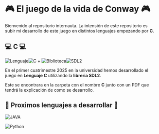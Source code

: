 # :video_game: El juego de la vida de Conway :video_game:
Bienvenido al repositorio internauta.
La intensión de este repositorio es subir mi desarrollo de este juego en distintos lenguajes empezando por **C**.

## 💻 C 💻

![Lenguaje](https://img.shields.io/badge/Lenguaje-000000?style=for-the-badge)![C](https://img.shields.io/badge/C-blue?style=for-the-badge) + ![Biblioteca](https://img.shields.io/badge/Biblioteca-000000?style=for-the-badge)![SDL2](https://img.shields.io/badge/SDL2-00FF00?style=for-the-badge)

En el primer cuatrimestre 2025 en la universidad hemos desarrollado el juego en **Lenguaje C** utilizando la **libreria SDL2**.

Este se encontrara en la carpeta con el nombre **C** junto con un PDF que tendrá la explicación de como se desarrollo.

## 💪 Proximos lenguajes a desarrollar 💪

![JAVA](https://img.shields.io/badge/JAVA-red?style=for-the-badge)

![Python](https://img.shields.io/badge/Python-yellow?style=for-the-badge)
